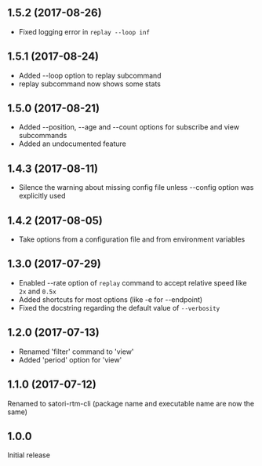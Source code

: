 1.5.2 (2017-08-26)
------------------

* Fixed logging error in `replay --loop inf`

1.5.1 (2017-08-24)
------------------

* Added --loop option to replay subcommand
* replay subcommand now shows some stats

1.5.0 (2017-08-21)
------------------

* Added --position, --age and --count options for subscribe and view subcommands
* Added an undocumented feature

1.4.3 (2017-08-11)
------------------

* Silence the warning about missing config file unless --config option was explicitly used

1.4.2 (2017-08-05)
------------------

* Take options from a configuration file and from environment variables

1.3.0 (2017-07-29)
------------------

* Enabled --rate option of `replay` command to accept relative speed like `2x` and `0.5x`
* Added shortcuts for most options (like -e for --endpoint)
* Fixed the docstring regarding the default value of `--verbosity`

1.2.0 (2017-07-13)
------------------

* Renamed 'filter' command to 'view'
* Added 'period' option for 'view'

1.1.0 (2017-07-12)
------------------

Renamed to satori-rtm-cli (package name and executable name are now the same)

1.0.0
-----

Initial release